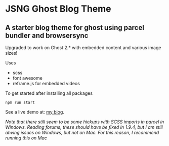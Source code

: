 # JSNG Ghost Blog Theme

## A starter blog theme for ghost using parcel bundler and browsersync

Upgraded to work on Ghost 2.* with embedded content and various image sizes!

Uses
* scss
* font awesome
* reframe.js for embedded videos

To get started after installing all packages

```
npm run start
```

See a live demo at: [my blog](www.jacobsngoodwin.com).

_Note that there still seem to be some hickups with SCSS imports in parcel in Windows. Reading forums, these should have be fixed in 1.9.4, but I am still ahving issues on Windows, but not on Mac. For this reason, I recommend running this on Mac_

